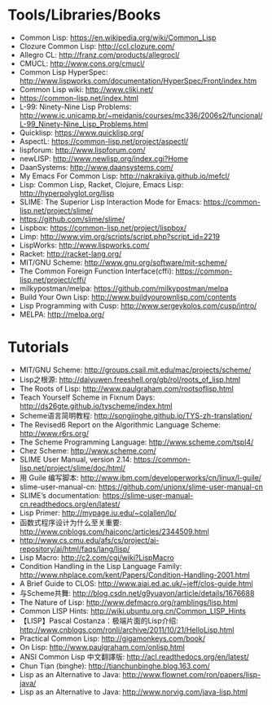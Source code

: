 # Tools/Libraries/Books

* Common Lisp: https://en.wikipedia.org/wiki/Common_Lisp
* Clozure Common Lisp: http://ccl.clozure.com/
* Allegro CL: http://franz.com/products/allegrocl/
* CMUCL: http://www.cons.org/cmucl/
* Common Lisp HyperSpec: http://www.lispworks.com/documentation/HyperSpec/Front/index.htm
* Common Lisp wiki: http://www.cliki.net/
* https://common-lisp.net/index.html
* L-99: Ninety-Nine Lisp Problems: http://www.ic.unicamp.br/~meidanis/courses/mc336/2006s2/funcional/L-99_Ninety-Nine_Lisp_Problems.html
* Quicklisp: https://www.quicklisp.org/
* AspectL: https://common-lisp.net/project/aspectl/
* lispforum: http://www.lispforum.com/
* newLISP: http://www.newlisp.org/index.cgi?Home
* DaanSystems: http://www.daansystems.com/
* My Emacs For Common Lisp: http://nakrakiiya.github.io/mefcl/
* Lisp: Common Lisp, Racket, Clojure, Emacs Lisp: http://hyperpolyglot.org/lisp
* SLIME: The Superior Lisp Interaction Mode for Emacs: https://common-lisp.net/project/slime/
* https://github.com/slime/slime/
* Lispbox: https://common-lisp.net/project/lispbox/
* Limp: http://www.vim.org/scripts/script.php?script_id=2219
* LispWorks: http://www.lispworks.com/
* Racket: http://racket-lang.org/
* MIT/GNU Scheme: http://www.gnu.org/software/mit-scheme/
* The Common Foreign Function Interface(cffi): https://common-lisp.net/project/cffi/
* milkypostman/melpa: https://github.com/milkypostman/melpa
* Build Your Own Lisp: http://www.buildyourownlisp.com/contents
* Lisp Programming with Cusp: http://www.sergeykolos.com/cusp/intro/
* MELPA: http://melpa.org/

# Tutorials

* MIT/GNU Scheme: http://groups.csail.mit.edu/mac/projects/scheme/
* Lisp之根源: http://daiyuwen.freeshell.org/gb/rol/roots_of_lisp.html
* The Roots of Lisp: http://www.paulgraham.com/rootsoflisp.html
* Teach Yourself Scheme in Fixnum Days: http://ds26gte.github.io/tyscheme/index.html
* Scheme语言简明教程: http://songjinghe.github.io/TYS-zh-translation/
* The Revised6 Report on the Algorithmic Language Scheme: http://www.r6rs.org/ 
* The Scheme Programming Language: http://www.scheme.com/tspl4/
* Chez Scheme: http://www.scheme.com/
* SLIME User Manual, version 2.14: https://common-lisp.net/project/slime/doc/html/
* 用 Guile 编写脚本: http://www.ibm.com/developerworks/cn/linux/l-guile/
* slime-user-manual-cn: https://github.com/unionx/slime-user-manual-cn
* SLIME’s documentation: https://slime-user-manual-cn.readthedocs.org/en/latest/
* Lisp Primer: http://mypage.iu.edu/~colallen/lp/
* 函数式程序设计为什么至关重要: http://www.cnblogs.com/haiconc/articles/2344509.html
* http://www.cs.cmu.edu/afs/cs/project/ai-repository/ai/html/faqs/lang/lisp/
* Lisp Macro: http://c2.com/cgi/wiki?LispMacro
* Condition Handling in the Lisp Language Family: http://www.nhplace.com/kent/Papers/Condition-Handling-2001.html
* A Brief Guide to CLOS: http://www.aiai.ed.ac.uk/~jeff/clos-guide.html
* 与Scheme共舞: http://blog.csdn.net/g9yuayon/article/details/1676688
* The Nature of Lisp: http://www.defmacro.org/ramblings/lisp.html
* Common LISP Hints: http://wiki.ubuntu.org.cn/Common_LISP_Hints
* 【LISP】Pascal Costanza：极端片面的Lisp介绍: http://www.cnblogs.com/ronli/archive/2011/10/21/HelloLisp.html
* Practical Common Lisp: http://gigamonkeys.com/book/
* On Lisp: http://www.paulgraham.com/onlisp.html
* ANSI Common Lisp 中文翻譯版: http://acl.readthedocs.org/en/latest/
* Chun Tian (binghe): http://tianchunbinghe.blog.163.com/
* Lisp as an Alternative to Java: http://www.flownet.com/ron/papers/lisp-java/
* Lisp as an Alternative to Java: http://www.norvig.com/java-lisp.html
